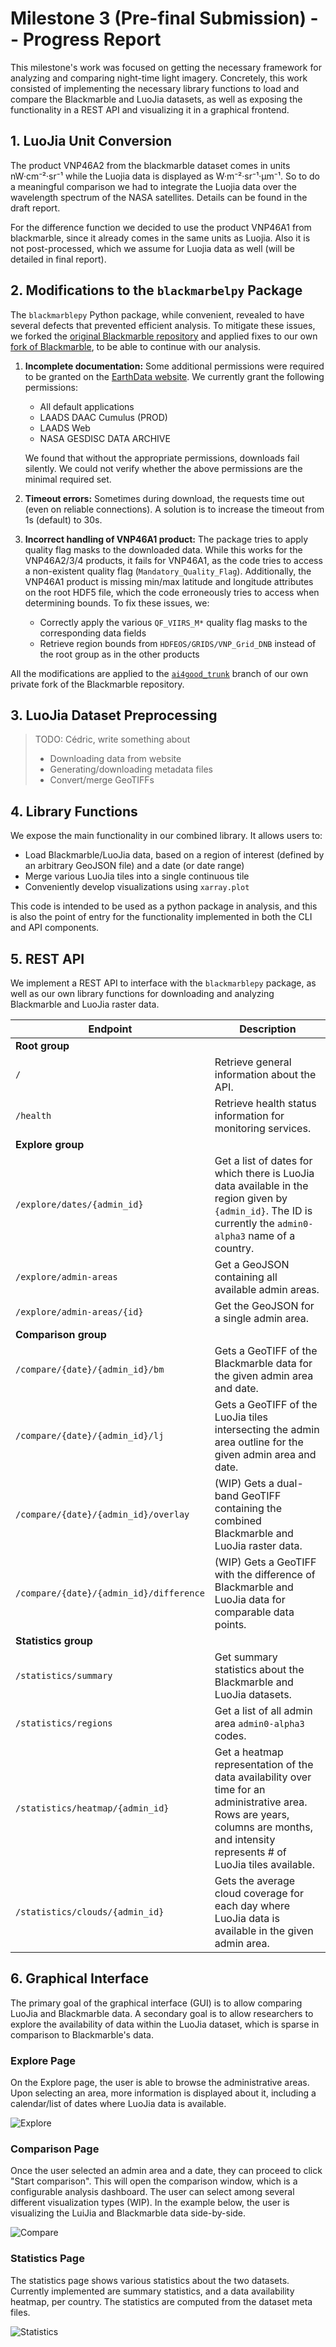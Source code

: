# Milestone 3 (Pre-final Submission) -- Progress Report

This milestone's work was focused on getting the necessary framework for analyzing and comparing night-time light
imagery. Concretely, this work consisted of implementing the necessary library functions to load and compare the
Blackmarble and LuoJia datasets, as well as exposing the functionality in a REST API and visualizing it in a graphical
frontend.

## 1. LuoJia Unit Conversion

The product VNP46A2 from the blackmarble dataset comes in units nW·cm⁻²·sr⁻¹ while the Luojia data is displayed as W·m⁻²·sr⁻¹·μm⁻¹. So to do a meaningful comparison we had to integrate the Luojia data over the wavelength spectrum of the NASA satellites. Details can be found in the draft report.

For the difference function we decided to use the product VNP46A1 from blackmarble, since it already comes in the same units as Luojia. Also it is not post-processed, which we assume for Luojia data as well (will be detailed in final report).

## 2. Modifications to the `blackmarbelpy` Package

The `blackmarblepy` Python package, while convenient, revealed to have several defects that prevented efficient
analysis. To mitigate these issues, we forked the
[original Blackmarble repository](https://github.com/worldbank/blackmarblepy) and applied fixes to our own
[fork of Blackmarble](https://github.com/fedj99/blackmarblepy), to be able to continue with our analysis.

1. **Incomplete documentation:** Some additional permissions were required to be granted on the
   [EarthData website](https://urs.earthdata.nasa.gov/). We currently grant the following permissions:

    - All default applications
    - LAADS DAAC Cumulus (PROD)
    - LAADS Web
    - NASA GESDISC DATA ARCHIVE

    We found that without the appropriate permissions, downloads fail silently. We could not verify whether the above
    permissions are the minimal required set.

2. **Timeout errors:** Sometimes during download, the requests time out (even on reliable connections). A solution is to
   increase the timeout from 1s (default) to 30s.

3. **Incorrect handling of VNP46A1 product:** The package tries to apply quality flag masks to the downloaded data.
   While this works for the VNP46A2/3/4 products, it fails for VNP46A1, as the code tries to access a non-existent
   quality flag (`Mandatory_Quality_Flag`). Additionally, the VNP46A1 product is missing min/max latitude and longitude
   attributes on the root HDF5 file, which the code erroneously tries to access when determining bounds. To fix these
   issues, we:

    - Correctly apply the various `QF_VIIRS_M*` quality flag masks to the corresponding data fields
    - Retrieve region bounds from `HDFEOS/GRIDS/VNP_Grid_DNB` instead of the root group as in the other products

All the modifications are applied to the [`ai4good_trunk`](https://github.com/fedj99/blackmarblepy/tree/ai4good_trunk)
branch of our own private fork of the Blackmarble repository.

## 3. LuoJia Dataset Preprocessing

> TODO: Cédric, write something about
>
> -   Downloading data from website
> -   Generating/downloading metadata files
> -   Convert/merge GeoTIFFs

## 4. Library Functions

We expose the main functionality in our combined library. It allows users to:

-   Load Blackmarble/LuoJia data, based on a region of interest (defined by an arbitrary GeoJSON file) and a date (or
    date range)
-   Merge various LuoJia tiles into a single continuous tile
-   Conveniently develop visualizations using `xarray.plot`

This code is intended to be used as a python package in analysis, and this is also the point of entry for the
functionality implemented in both the CLI and API components.

## 5. REST API

We implement a REST API to interface with the `blackmarblepy` package, as well as our own library functions for
downloading and analyzing Blackmarble and LuoJia raster data.

| Endpoint                                | Description                                                                                                                                                                           |
| --------------------------------------- | ------------------------------------------------------------------------------------------------------------------------------------------------------------------------------------- |
| **Root group**                          |                                                                                                                                                                                       |
| `/`                                     | Retrieve general information about the API.                                                                                                                                           |
| `/health`                               | Retrieve health status information for monitoring services.                                                                                                                           |
| **Explore group**                       |                                                                                                                                                                                       |
| `/explore/dates/{admin_id}`             | Get a list of dates for which there is LuoJia data available in the region given by `{admin_id}`. The ID is currently the `admin0-alpha3` name of a country.                          |
| `/explore/admin-areas`                  | Get a GeoJSON containing all available admin areas.                                                                                                                                   |
| `/explore/admin-areas/{id}`             | Get the GeoJSON for a single admin area.                                                                                                                                              |
| **Comparison group**                    |                                                                                                                                                                                       |
| `/compare/{date}/{admin_id}/bm`         | Gets a GeoTIFF of the Blackmarble data for the given admin area and date.                                                                                                             |
| `/compare/{date}/{admin_id}/lj`         | Gets a GeoTIFF of the LuoJia tiles intersecting the admin area outline for the given admin area and date.                                                                             |
| `/compare/{date}/{admin_id}/overlay`    | (WIP) Gets a dual-band GeoTIFF containing the combined Blackmarble and LuoJia raster data.                                                                                            |
| `/compare/{date}/{admin_id}/difference` | (WIP) Gets a GeoTIFF with the difference of Blackmarble and LuoJia data for comparable data points.                                                                                   |
| **Statistics group**                    |                                                                                                                                                                                       |
| `/statistics/summary`                   | Get summary statistics about the Blackmarble and LuoJia datasets.                                                                                                                     |
| `/statistics/regions`                   | Get a list of all admin area `admin0-alpha3` codes.                                                                                                                                   |
| `/statistics/heatmap/{admin_id}`        | Get a heatmap representation of the data availability over time for an administrative area. Rows are years, columns are months, and intensity represents # of LuoJia tiles available. |
| `/statistics/clouds/{admin_id}`         | Gets the average cloud coverage for each day where LuoJia data is available in the given admin area.                                                                                  |

## 6. Graphical Interface

The primary goal of the graphical interface (GUI) is to allow comparing LuoJia and Blackmarble data. A secondary goal is
to allow researchers to explore the availability of data within the LuoJia dataset, which is sparse in comparison to
Blackmarble's data.

### Explore Page

On the Explore page, the user is able to browse the administrative areas. Upon selecting an area, more information is
displayed about it, including a calendar/list of dates where LuoJia data is available.

![Explore](../../assets/explore1.png)

### Comparison Page

Once the user selected an admin area and a date, they can proceed to click "Start comparison". This will open the
comparison window, which is a configurable analysis dashboard. The user can select among several different visualization
types (WIP). In the example below, the user is visualizing the LuiJia and Blackmarble data side-by-side.

![Compare](../../assets/compare1.png)

### Statistics Page

The statistics page shows various statistics about the two datasets. Currently implemented are summary statistics, and a
data availability heatmap, per country. The statistics are computed from the dataset meta files.

![Statistics](../../assets/statistics1.png)
